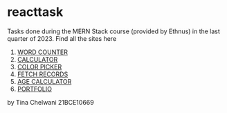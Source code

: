 # reacttask
Tasks done during the MERN Stack course (provided by Ethnus) in the last quarter of 2023.
Find all the sites here
1. [WORD COUNTER](https://github.com/tinachelwanii/react)
1. [CALCULATOR](https://github.com/tinachelwanii/reactcalculator)
1. [COLOR PICKER](https://github.com/tinachelwanii/reactcolorpicker)
1. [FETCH RECORDS](https://github.com/tinachelwanii/reactfetchrecord/tree/main)
1. [AGE CALCULATOR](https://github.com/tinachelwanii/agecalculator)
1. [PORTFOLIO](https://github.com/tinachelwanii/reactportfolio)

by Tina Chelwani
21BCE10669
